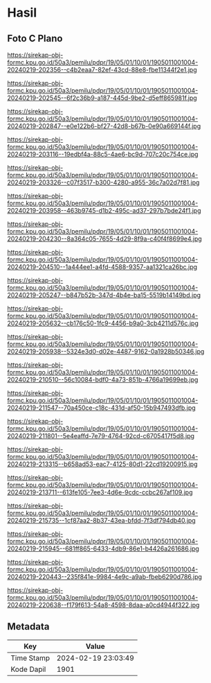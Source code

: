 # Hasil

## Foto C Plano

https://sirekap-obj-formc.kpu.go.id/50a3/pemilu/pdpr/19/05/01/10/01/1905011001004-20240219-202356--c4b2eaa7-82ef-43cd-88e8-fbe11344f2e1.jpg

https://sirekap-obj-formc.kpu.go.id/50a3/pemilu/pdpr/19/05/01/10/01/1905011001004-20240219-202545--6f2c36b9-a187-445d-9be2-d5eff865981f.jpg

https://sirekap-obj-formc.kpu.go.id/50a3/pemilu/pdpr/19/05/01/10/01/1905011001004-20240219-202847--e0e122b6-bf27-42d8-b67b-0e90a669144f.jpg

https://sirekap-obj-formc.kpu.go.id/50a3/pemilu/pdpr/19/05/01/10/01/1905011001004-20240219-203116--19edbf4a-88c5-4ae6-bc9d-707c20c754ce.jpg

https://sirekap-obj-formc.kpu.go.id/50a3/pemilu/pdpr/19/05/01/10/01/1905011001004-20240219-203326--c07f3517-b300-4280-a955-36c7a02d7f81.jpg

https://sirekap-obj-formc.kpu.go.id/50a3/pemilu/pdpr/19/05/01/10/01/1905011001004-20240219-203958--463b9745-d1b2-495c-ad37-297b7bde24f1.jpg

https://sirekap-obj-formc.kpu.go.id/50a3/pemilu/pdpr/19/05/01/10/01/1905011001004-20240219-204230--8a364c05-7655-4d29-8f9a-c40f4f8699e4.jpg

https://sirekap-obj-formc.kpu.go.id/50a3/pemilu/pdpr/19/05/01/10/01/1905011001004-20240219-204510--1a444ee1-a4fd-4588-9357-aa1321ca26bc.jpg

https://sirekap-obj-formc.kpu.go.id/50a3/pemilu/pdpr/19/05/01/10/01/1905011001004-20240219-205247--b847b52b-347d-4b4e-ba15-5519b14149bd.jpg

https://sirekap-obj-formc.kpu.go.id/50a3/pemilu/pdpr/19/05/01/10/01/1905011001004-20240219-205632--cb176c50-1fc9-4456-b9a0-3cb4211d576c.jpg

https://sirekap-obj-formc.kpu.go.id/50a3/pemilu/pdpr/19/05/01/10/01/1905011001004-20240219-205938--5324e3d0-d02e-4487-9162-0a1928b50346.jpg

https://sirekap-obj-formc.kpu.go.id/50a3/pemilu/pdpr/19/05/01/10/01/1905011001004-20240219-210510--56c10084-bdf0-4a73-851b-4766a19699eb.jpg

https://sirekap-obj-formc.kpu.go.id/50a3/pemilu/pdpr/19/05/01/10/01/1905011001004-20240219-211547--70a450ce-c18c-431d-af50-15b947493dfb.jpg

https://sirekap-obj-formc.kpu.go.id/50a3/pemilu/pdpr/19/05/01/10/01/1905011001004-20240219-211801--5e4eaffd-7e79-4764-92cd-c6705417f5d8.jpg

https://sirekap-obj-formc.kpu.go.id/50a3/pemilu/pdpr/19/05/01/10/01/1905011001004-20240219-213315--b658ad53-eac7-4125-80d1-22cd19200915.jpg

https://sirekap-obj-formc.kpu.go.id/50a3/pemilu/pdpr/19/05/01/10/01/1905011001004-20240219-213711--613fe105-7ee3-4d6e-9cdc-ccbc267af109.jpg

https://sirekap-obj-formc.kpu.go.id/50a3/pemilu/pdpr/19/05/01/10/01/1905011001004-20240219-215735--1cf87aa2-8b37-43ea-bfdd-7f3df794db40.jpg

https://sirekap-obj-formc.kpu.go.id/50a3/pemilu/pdpr/19/05/01/10/01/1905011001004-20240219-215945--681ff865-6433-4db9-86e1-b4426a261686.jpg

https://sirekap-obj-formc.kpu.go.id/50a3/pemilu/pdpr/19/05/01/10/01/1905011001004-20240219-220443--235f841e-9984-4e9c-a9ab-fbeb6290d786.jpg

https://sirekap-obj-formc.kpu.go.id/50a3/pemilu/pdpr/19/05/01/10/01/1905011001004-20240219-220638--f179f613-54a8-4598-8daa-a0cd4944f322.jpg


## Metadata

| Key        | Value               |
| ---------- | ------------------- |
| Time Stamp | 2024-02-19 23:03:49 |
| Kode Dapil | 1901                |



